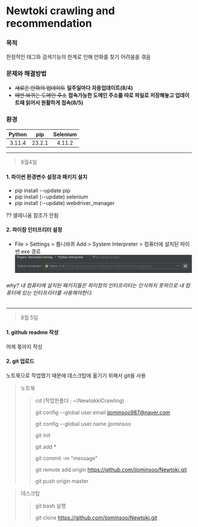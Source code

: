 Newtoki crawling and recommendation
=============

### 목적
한정적인 태그와 검색기능의 한계로 인해 만화를 찾기 어려움을 겪음

### 문제와 해결방법
* ~~새로운 만화의 업데이트~~ **일주일마다 자동업데이트(8/4)**
* ~~매번 바뀌는 도메인 주소~~ **접속가능한 도메인 주소를 따로 파일로 저장해놓고 업데이트때 읽어서 원활하게 접속(8/5)**

### 환경
|Python|pip|Selenium|
|:---:|:---:|:---:|
|3.11.4|23.2.1|4.11.2|
- - -
> 8월4일
>
#### 1. 파이썬 환경변수 설정과 패키지 설치
* pip install --update pip
* pip install (--update) selenium
* pip install (--update) webdriver_manager

?? 셀레니움 참조가 안됨

#### 2. 파이참 인터프리터 설정
* File > Settings > 톱니바퀴 Add > System Interpreter > 컴퓨터에 설치된 파이썬.exe 경로
<img src="\src\system_interpreter.png"></img>
###### why? 내 컴퓨터에 설치된 패키지들은 파이참의 인터프리터는 인식하지 못하므로 내 컴퓨터에 있는 인터프리터를 사용해야한다.

- - -
> 8월 5일
>
#### 1. github readme 작성
어제 몫까지 작성

#### 2. git 업로드
노트북으로 작업했기 때문에 데스크탑에 옮기기 위해서 git을 사용
> 노트북
>> cd (작업한폴더 : ~\NewtokkiCrawling)
>>
>> git config --global user.email jjominsoo987@naver.com
>>
>> git config --global user.name jjominsoo
>> 
>> git init
>>
>> git add *
>>
>> git commit -m "message"
>>
>> git remote add origin https://github.com/jjominsoo/Newtoki.git
>>
>> git push origin master

> 데스크탑
>> git bash 실행
>>
>> git clone https://github.com/jjominsoo/Newtoki.git
